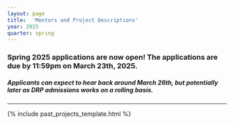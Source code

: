 ```yaml
---
layout: page
title:  'Mentors and Project Descriptions'
year: 2025
quarter: spring
---
```


<h3>
Spring 2025 applications are now open! The applications are due by 11:59pm on March 23th, 2025.
</h3>

<h5>
Applicants can expect to hear back around March 26th, but potentially later as DRP admissions works on a rolling basis.
</h5>

<!--[Click here to apply to one of the listed projects below](https://docs.google.com/forms/d/e/1FAIpQLScDR MQkENcTvD2r7R7Xo-kYcWNJQ0O0FSysr9ozOyUfNIBsuQ/viewform?usp=sf_link)

[Click here if you would like to pitch your own project that may be taken up by a graduate student mentor.](https://docs.google.com/forms/d/e/1FAIpQLSchTxxLwpafcKwuKkin0b7tTlwO1aBMke7leWs_4vdJa_sy5g/viewform?usp=sf_link)-->

<hr>

{% include past_projects_template.html %}

